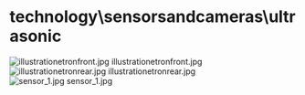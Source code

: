 <h1>technology\sensorsandcameras\ultrasonic</h1>
<div class="container text-center">
<div class="row">
<div class="col col-lg-2 col-6">
<img src="https://media.evkx.net/multimedia/technology/sensorsandcameras/ultrasonic/illustrationetronfront_xst.jpg" class="img-thumbnail" alt="illustrationetronfront.jpg">
illustrationetronfront.jpg
</div>
<div class="col col-lg-2 col-6">
<img src="https://media.evkx.net/multimedia/technology/sensorsandcameras/ultrasonic/illustrationetronrear_xst.jpg" class="img-thumbnail" alt="illustrationetronrear.jpg">
illustrationetronrear.jpg
</div>
<div class="col col-lg-2 col-6">
<img src="https://media.evkx.net/multimedia/technology/sensorsandcameras/ultrasonic/sensor_1_xst.jpg" class="img-thumbnail" alt="sensor_1.jpg">
sensor_1.jpg
</div>
</div>
</div>
